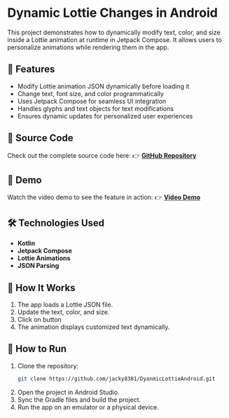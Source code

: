 # Dynamic Lottie Changes in Android


This project demonstrates how to dynamically modify text, color, and size inside a Lottie animation at runtime in Jetpack Compose. It allows users to personalize animations while rendering them in the app.

## 🚀 Features
- Modify Lottie animation JSON dynamically before loading it
- Change text, font size, and color programmatically
- Uses Jetpack Compose for seamless UI integration
- Handles glyphs and text objects for text modifications
- Ensures dynamic updates for personalized user experiences

## 📂 Source Code
Check out the complete source code here:
👉 **[GitHub Repository](https://github.com/jacky8381/DyanmicLottieAndroid)**

## 🎥 Demo
Watch the video demo to see the feature in action: 👉 **[Video Demo](https://drive.google.com/file/d/1vJkYZZ_dJx8GzuamZOwkPkSaqOAM_Qi9/view?usp=drivesdk)**

## 🛠️ Technologies Used
- **Kotlin**
- **Jetpack Compose**
- **Lottie Animations**
- **JSON Parsing**

## 📜 How It Works
1. The app loads a Lottie JSON file.
2. Update the text, color, and size.
3. Click on button
4. The animation displays customized text dynamically.

## 📜 How to Run
1. Clone the repository:
   ```sh
   git clone https://github.com/jacky8381/DyanmicLottieAndroid.git
2. Open the project in Android Studio.
3. Sync the Gradle files and build the project.
4. Run the app on an emulator or a physical device.
